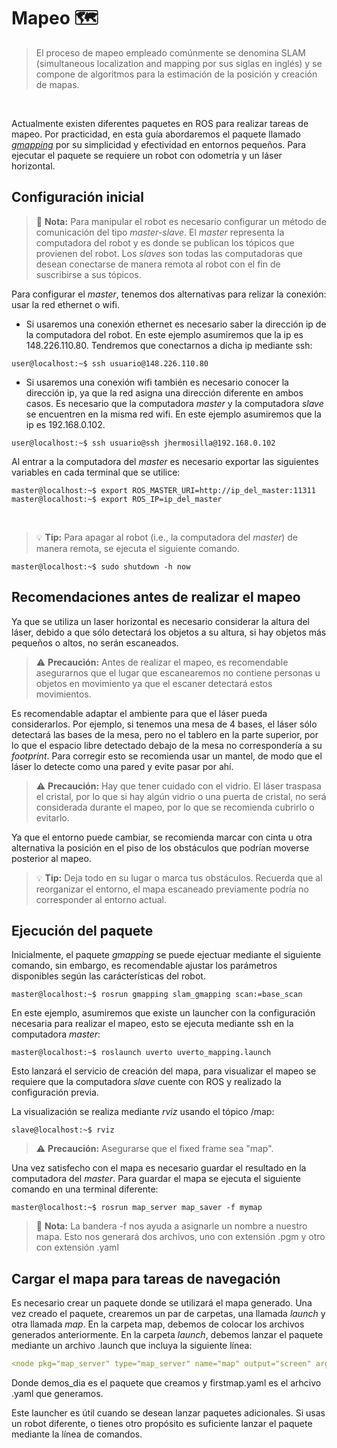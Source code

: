 # Mapeo 🗺️

> El proceso de mapeo empleado comúnmente se denomina SLAM (simultaneous localization and mapping por sus siglas en inglés) y se compone de algoritmos para la estimación de la posición y creación de mapas.

<br>

Actualmente existen diferentes paquetes en ROS para realizar tareas de mapeo. Por practicidad, en esta guía abordaremos el paquete llamado *[gmapping](https://wiki.ros.org/gmapping)* por su simplicidad y efectividad en entornos pequeños.
Para ejecutar el paquete se requiere un robot con odometría y un láser horizontal.

## Configuración inicial

> :memo: **Nota:** Para manipular el robot es necesario configurar un método de comunicación del tipo *master-slave*. El *master* representa la computadora del robot y es donde se publican los tópicos que provienen del robot. Los *slaves* son todas las computadoras que desean conectarse de manera remota al robot con el fin de suscribirse a sus tópicos.

Para configurar el *master*, tenemos dos alternativas para relizar la conexión: usar la red ethernet o wifi.

- Si usaremos una conexión ethernet es necesario saber la dirección ip de la computadora del robot. En este ejemplo asumiremos que la ip es 148.226.110.80. Tendremos que conectarnos a dicha ip mediante ssh:

```console
user@localhost:~$ ssh usuario@148.226.110.80
```

- Si usaremos una conexión wifi también es necesario conocer la dirección ip, ya que la red asigna una dirección diferente en ambos casos. Es necesario que la computadora *master* y la computadora *slave* se encuentren en la misma red wifi. En este ejemplo asumiremos que la ip es 192.168.0.102.

```console
user@localhost:~$ ssh usuario@ssh jhermosilla@192.168.0.102
```

Al entrar a la computadora del *master* es necesario exportar las siguientes variables en cada terminal que se utilice:

```console
master@localhost:~$ export ROS_MASTER_URI=http://ip_del_master:11311
master@localhost:~$ export ROS_IP=ip_del_master
```

<br>

> :bulb: **Tip:** Para apagar al robot (i.e., la computadora del *master*) de manera remota, se ejecuta el siguiente comando.

```console
master@localhost:~$ sudo shutdown -h now
```

## Recomendaciones antes de realizar el mapeo

Ya que se utiliza un laser horizontal es necesario considerar la altura del láser, debido a que sólo detectará los objetos a su altura, si hay objetos más pequeños o altos, no serán escaneados.

> :warning: **Precaución:** Antes de realizar el mapeo, es recomendable asegurarnos que el lugar que escanearemos no contiene personas u objetos en movimiento ya que el escaner detectará estos movimientos.
 
Es recomendable adaptar el ambiente para que el láser pueda considerarlos. Por ejemplo, si tenemos una mesa de 4 bases, el láser sólo detectará las bases de la mesa, pero no el tablero en la parte superior, por lo que el espacio libre detectado debajo de la mesa no correspondería a su *footprint*. Para corregir esto se recomienda usar un mantel, de modo que el láser lo detecte como una pared y evite pasar por ahí.

> :warning: **Precaución:** Hay que tener cuidado con el vidrio. El láser traspasa el cristal, por lo que si hay algún vidrio o una puerta de cristal, no será considerada durante el mapeo, por lo que se recomienda cubrirlo o evitarlo.

Ya que el entorno puede cambiar, se recomienda marcar con cinta u otra alternativa la posición en el piso de los obstáculos que podrían moverse posterior al mapeo.

> :bulb: **Tip:** Deja todo en su lugar o marca tus obstáculos. Recuerda que al reorganizar el entorno, el mapa escaneado previamente podría no corresponder al entorno actual.

## Ejecución del paquete

Inicialmente, el paquete *gmapping* se puede ejectuar mediante el siguiente comando, sin embargo, es recomendable ajustar los parámetros disponibles según las carácterísticas del robot.

```console
master@localhost:~$ rosrun gmapping slam_gmapping scan:=base_scan
```

En este ejemplo, asumiremos que existe un launcher con la configuración necesaria para realizar el mapeo, esto se ejecuta mediante ssh en la computadora *master*:

```console
master@localhost:~$ roslaunch uverto uverto_mapping.launch
```

Esto lanzará el servicio de creación del mapa, para visualizar el mapeo se requiere que la computadora *slave* cuente con ROS y realizado la configuración previa. 

La visualización se realiza mediante *rviz* usando el tópico /map:

```console
slave@localhost:~$ rviz
```

> :warning: **Precaución:** Asegurarse que el fixed frame sea "map".

Una vez satisfecho con el mapa es necesario guardar el resultado en la computadora del *master*. Para guardar el mapa se ejecuta el siguiente comando en una terminal diferente:

```console
master@localhost:~$ rosrun map_server map_saver -f mymap
```

> :memo: **Nota:** La bandera -f nos ayuda a asignarle un nombre a nuestro mapa. Esto nos generará dos archivos, uno con extensión .pgm y otro con extensión .yaml 

## Cargar el mapa para tareas de navegación

Es necesario crear un paquete donde se utilizará el mapa generado. Una vez creado el paquete, crearemos un par de carpetas, una llamada *launch* y otra llamada *map*. En la carpeta map, debemos de colocar los archivos generados anteriormente.
En la carpeta *launch*, debemos lanzar el paquete mediante un archivo .launch que incluya la siguiente línea:

```yaml
<node pkg="map_server" type="map_server" name="map" output="screen" args="$(find demos_dia)/maps/firstmap.yaml"/>
```

Donde demos_dia es el paquete que creamos y firstmap.yaml es el arhcivo .yaml que generamos.

Este launcher es útil cuando se desean lanzar paquetes adicionales. Si usas un robot diferente, o tienes otro propósito es suficiente lanzar el paquete mediante la línea de comandos.

